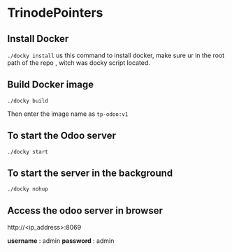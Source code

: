 # TrinodePointers

## Install Docker 

``` ./docky install ``` us this command to install docker, make sure ur in the root path of the repo , witch was docky script located.

## Build Docker image 

``` ./docky build ``` 

Then enter the image name as ``` tp-odoo:v1 ```

## To start the Odoo server 

``` ./docky start ```

## To start the server in the background 

``` ./docky nohup ```

## Access the odoo server in browser 

http://<ip_address>:8069

**username** : admin
**password** : admin

